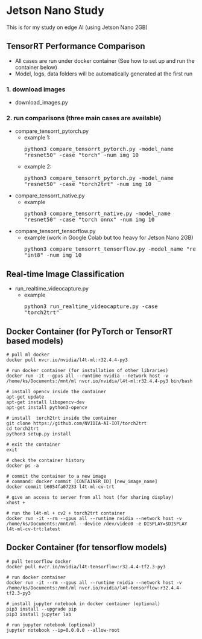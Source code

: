 # Jetson Nano Study

This is for my study on edge AI (using Jetson Nano 2GB)


## TensorRT Performance Comparison
* All cases are run under docker container (See how to set up and run the container below)
* Model, logs, data folders will be automatically generated at the first run

### 1. download images
* download_images.py

### 2. run comparisons (three main cases are available)
* compare_tensorrt_pytorch.py
    * example 1: <pre>python3 compare_tensorrt_pytorch.py -model_name "resnet50" -case "torch" -num_img 10
    * example 2: <pre>python3 compare_tensorrt_pytorch.py -model_name "resnet50" -case "torch2trt" -num_img 10
* compare_tensorrt_native.py</pre>
    * example <pre>python3 compare_tensorrt_native.py -model_name "resnet50" -case "torch_onnx" -num_img 10
* compare_tensorrt_tensorflow.py</pre>
    * example (work in Google Colab but too heavy for Jetson Nano 2GB) <pre>python3 compare_tensorrt_tensorflow.py -model_name "resnet50" -case "int8" -num_img 10</pre>

## Real-time Image Classification
* run_realtime_videocapture.py
    * example <pre>python3 run_realtime_videocapture.py -case "torch2trt"</pre>


## Docker Container (for PyTorch or TensorRT based models)

<pre><code># pull ml docker
docker pull nvcr.io/nvidia/l4t-ml:r32.4.4-py3

# run docker container (for installation of other libraries)
docker run -it --gpus all --runtime nvidia --network host -v /home/ks/Documents:/mnt/ml nvcr.io/nvidia/l4t-ml:r32.4.4-py3 bin/bash

# install opencv inside the container
apt-get update
apt-get install libopencv-dev
apt-get install python3-opencv 

# install  torch2trt inside the container
git clone https://github.com/NVIDIA-AI-IOT/torch2trt
cd torch2trt
python3 setup.py install

# exit the container
exit 

# check the container history
docker ps -a

# commit the container to a new image
# command: docker commit [CONTAINER_ID] [new_image_name]
docker commit b6054fa07233 l4t-ml-cv-trt

# give an access to server from all host (for sharing display)
xhost +

# run the l4t-ml + cv2 + torch2trt container 
docker run -it --rm --gpus all --runtime nvidia --network host -v /home/ks/Documents:/mnt/ml --device /dev/video0 -e DISPLAY=$DISPLAY l4t-ml-cv-trt:latest
</code></pre>

## Docker Container (for tensorflow models)

<pre><code># pull tensorflow docker
docker pull nvcr.io/nvidia/l4t-tensorflow:r32.4.4-tf2.3-py3

# run docker container
docker run -it --rm --gpus all --runtime nvidia --network host -v /home/ks/Documents:/mnt/ml nvcr.io/nvidia/l4t-tensorflow:r32.4.4-tf2.3-py3

# install jupyter notebook in docker container (optional)
pip3 install --upgrade pip
pip3 install jupyter lab

# run jupyter notebook (optional)
jupyter notebook --ip=0.0.0.0 --allow-root
</code></pre>
